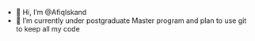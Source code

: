 - 👋 Hi, I’m @AfiqIskand
- 🌱 I’m currently under postgraduate Master program and plan to use git to keep all my code

<!---
AfiqIskand/AfiqIskand is a ✨ special ✨ repository because its `README.md` (this file) appears on your GitHub profile.
You can click the Preview link to take a look at your changes.
--->

